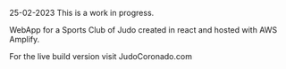 25-02-2023 This is a work in progress.

WebApp for a Sports Club of Judo created in react and hosted with AWS Amplify.

For the live build version visit JudoCoronado.com

